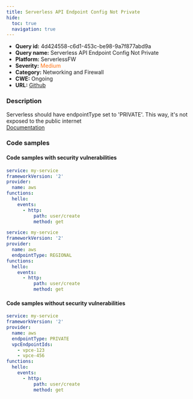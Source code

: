 ```yaml
---
title: Serverless API Endpoint Config Not Private
hide:
  toc: true
  navigation: true
---
```


<style>
  .highlight .hll {
    background-color: #ff171742;
  }
  .md-content {
    max-width: 1100px;
    margin: 0 auto;
  }
</style>

-   **Query id:** 4d424558-c6d1-453c-be98-9a7f877abd9a
-   **Query name:** Serverless API Endpoint Config Not Private
-   **Platform:** ServerlessFW
-   **Severity:** <span style="color:#ff7213">Medium</span>
-   **Category:** Networking and Firewall
-   **CWE:** Ongoing
-   **URL:** [Github](https://github.com/Checkmarx/kics/tree/master/assets/queries/serverlessFW/serverless_api_endpoint_config_not_private)

### Description
Serverless should have endpointType set to 'PRIVATE'. This way, it's not exposed to the public internet<br>
[Documentation](https://www.serverless.com/framework/docs/providers/aws/events/apigateway#configuring-endpoint-types)

### Code samples
#### Code samples with security vulnerabilities
```yml title="Positive test num. 1 - yml file" hl_lines="3"
service: my-service
frameworkVersion: '2'
provider:
  name: aws
functions:
  hello:
    events:
      - http:
          path: user/create
          method: get

```
```yml title="Positive test num. 2 - yml file" hl_lines="5"
service: my-service
frameworkVersion: '2'
provider:
  name: aws
  endpointType: REGIONAL
functions:
  hello:
    events:
      - http:
          path: user/create
          method: get

```


#### Code samples without security vulnerabilities
```yml title="Negative test num. 1 - yml file"
service: my-service
frameworkVersion: '2'
provider:
  name: aws
  endpointType: PRIVATE
  vpcEndpointIds:
    - vpce-123
    - vpce-456
functions:
  hello:
    events:
      - http:
          path: user/create
          method: get

```
